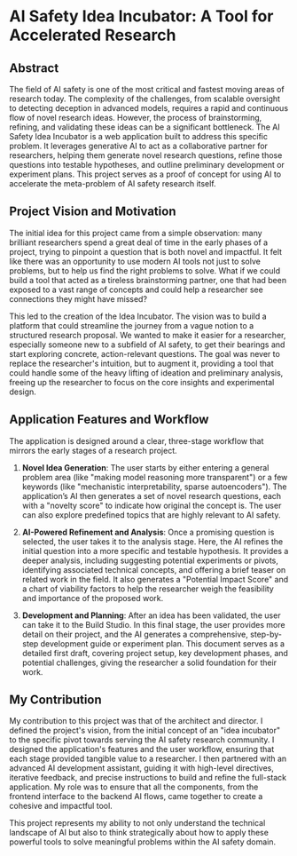 # AI Safety Idea Incubator: A Tool for Accelerated Research

## Abstract

The field of AI safety is one of the most critical and fastest moving areas of research today. The complexity of the challenges, from scalable oversight to detecting deception in advanced models, requires a rapid and continuous flow of novel research ideas. However, the process of brainstorming, refining, and validating these ideas can be a significant bottleneck. The AI Safety Idea Incubator is a web application built to address this specific problem. It leverages generative AI to act as a collaborative partner for researchers, helping them generate novel research questions, refine those questions into testable hypotheses, and outline preliminary development or experiment plans. This project serves as a proof of concept for using AI to accelerate the meta-problem of AI safety research itself.

## Project Vision and Motivation

The initial idea for this project came from a simple observation: many brilliant researchers spend a great deal of time in the early phases of a project, trying to pinpoint a question that is both novel and impactful. It felt like there was an opportunity to use modern AI tools not just to solve problems, but to help us find the right problems to solve. What if we could build a tool that acted as a tireless brainstorming partner, one that had been exposed to a vast range of concepts and could help a researcher see connections they might have missed?

This led to the creation of the Idea Incubator. The vision was to build a platform that could streamline the journey from a vague notion to a structured research proposal. We wanted to make it easier for a researcher, especially someone new to a subfield of AI safety, to get their bearings and start exploring concrete, action-relevant questions. The goal was never to replace the researcher's intuition, but to augment it, providing a tool that could handle some of the heavy lifting of ideation and preliminary analysis, freeing up the researcher to focus on the core insights and experimental design.

## Application Features and Workflow

The application is designed around a clear, three-stage workflow that mirrors the early stages of a research project.

1.  **Novel Idea Generation**: The user starts by either entering a general problem area (like "making model reasoning more transparent") or a few keywords (like "mechanistic interpretability, sparse autoencoders"). The application’s AI then generates a set of novel research questions, each with a "novelty score" to indicate how original the concept is. The user can also explore predefined topics that are highly relevant to AI safety.

2.  **AI-Powered Refinement and Analysis**: Once a promising question is selected, the user takes it to the analysis stage. Here, the AI refines the initial question into a more specific and testable hypothesis. It provides a deeper analysis, including suggesting potential experiments or pivots, identifying associated technical concepts, and offering a brief teaser on related work in the field. It also generates a "Potential Impact Score" and a chart of viability factors to help the researcher weigh the feasibility and importance of the proposed work.

3.  **Development and Planning**: After an idea has been validated, the user can take it to the Build Studio. In this final stage, the user provides more detail on their project, and the AI generates a comprehensive, step-by-step development guide or experiment plan. This document serves as a detailed first draft, covering project setup, key development phases, and potential challenges, giving the researcher a solid foundation for their work.

## My Contribution

My contribution to this project was that of the architect and director. I defined the project's vision, from the initial concept of an "idea incubator" to the specific pivot towards serving the AI safety research community. I designed the application's features and the user workflow, ensuring that each stage provided tangible value to a researcher. I then partnered with an advanced AI development assistant, guiding it with high-level directives, iterative feedback, and precise instructions to build and refine the full-stack application. My role was to ensure that all the components, from the frontend interface to the backend AI flows, came together to create a cohesive and impactful tool.

This project represents my ability to not only understand the technical landscape of AI but also to think strategically about how to apply these powerful tools to solve meaningful problems within the AI safety domain.
